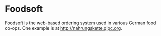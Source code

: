 Foodsoft
========

Foodsoft is the web-based ordering system used in various German food 
co-ops. One example is at <http://nahrungskette.qipc.org>.



